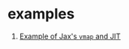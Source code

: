 # examples
1. [Example of Jax's `vmap` and JIT](https://github.com/gabrielecodes/examples/blob/main/jax_cnn_serial.py)

